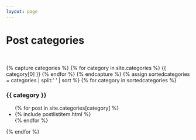 ```yaml
---
layout: page
---
```

<h1>Post categories</h1>
<p>&nbsp;</p>
{% capture categories %}
  {% for category in site.categories %}
    {{ category[0] }}
  {% endfor %}
{% endcapture %}
{% assign sortedcategories = categories | split:' ' | sort %}
{% for category in sortedcategories %}
  <h3 id="{{ category }}">{{ category }}</h3>
  <ul>
  {% for post in site.categories[category] %}
    <li>
      {% include postlistitem.html %}
    </li>
  {% endfor %}
  </ul>
{% endfor %}
